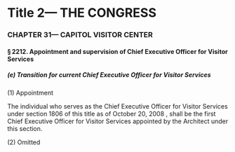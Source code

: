 
# Title 2— THE CONGRESS
### CHAPTER 31— CAPITOL VISITOR CENTER
#### § 2212. Appointment and supervision of Chief Executive Officer for Visitor Services
##### (e) Transition for current Chief Executive Officer for Visitor Services

(1) Appointment

The individual who serves as the Chief Executive Officer for Visitor Services under section 1806 of this title as of October 20, 2008 , shall be the first Chief Executive Officer for Visitor Services appointed by the Architect under this section.

(2) Omitted
